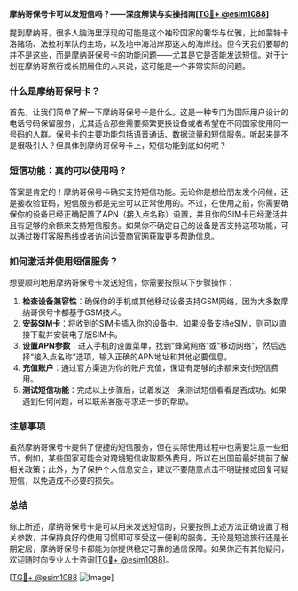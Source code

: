 **摩纳哥保号卡可以发短信吗？——深度解读与实操指南[[TG💪+ @esim1088](https://t.me/s/esim1088)]**

提到摩纳哥，很多人脑海里浮现的可能是这个袖珍国家的奢华与优雅，比如蒙特卡洛赌场、法拉利车队的主场，以及地中海沿岸那迷人的海岸线。但今天我们要聊的并不是这些，而是摩纳哥保号卡的功能问题——尤其是它是否能发送短信。对于计划在摩纳哥旅行或长期居住的人来说，这可能是一个非常实际的问题。

### 什么是摩纳哥保号卡？

首先，让我们简单了解一下摩纳哥保号卡是什么。这是一种专门为国际用户设计的电话号码保留服务，尤其适合那些需要频繁更换设备或者希望在不同国家使用同一号码的人群。保号卡的主要功能包括语音通话、数据流量和短信服务。听起来是不是很吸引人？但具体到摩纳哥保号卡上，短信功能到底如何呢？

### 短信功能：真的可以使用吗？

答案是肯定的！摩纳哥保号卡确实支持短信功能。无论你是想给朋友发个问候，还是接收验证码，短信服务都是完全可以正常使用的。不过，在使用之前，你需要确保你的设备已经正确配置了APN（接入点名称）设置，并且你的SIM卡已经激活并且有足够的余额来支持短信服务。如果你不确定自己的设备是否支持这项功能，可以通过拨打客服热线或者访问运营商官网获取更多帮助信息。

### 如何激活并使用短信服务？

想要顺利地用摩纳哥保号卡发送短信，你需要按照以下步骤操作：

1. **检查设备兼容性**：确保你的手机或其他移动设备支持GSM网络，因为大多数摩纳哥保号卡都基于GSM技术。
2. **安装SIM卡**：将收到的SIM卡插入你的设备中。如果设备支持eSIM，则可以直接下载并安装电子版SIM卡。
3. **设置APN参数**：进入手机的设置菜单，找到“蜂窝网络”或“移动网络”，然后选择“接入点名称”选项，输入正确的APN地址和其他必要信息。
4. **充值账户**：通过官方渠道为你的账户充值，保证有足够的余额来支付短信费用。
5. **测试短信功能**：完成以上步骤后，试着发送一条测试短信看看是否成功。如果遇到任何问题，可以联系客服寻求进一步的帮助。

### 注意事项

虽然摩纳哥保号卡提供了便捷的短信服务，但在实际使用过程中也需要注意一些细节。例如，某些国家可能会对跨境短信收取额外费用，所以在出国前最好提前了解相关政策；此外，为了保护个人信息安全，建议不要随意点击不明链接或回复可疑短信，以免造成不必要的损失。

### 总结

综上所述，摩纳哥保号卡是可以用来发送短信的，只要按照上述方法正确设置了相关参数，并保持良好的使用习惯即可享受这一便利的服务。无论是短途旅行还是长期定居，摩纳哥保号卡都能为你提供稳定可靠的通信保障。如果你还有其他疑问，欢迎随时向专业人士咨询[[TG💪+ @esim1088](https://t.me/s/esim1088)]。

[[TG💪+ @esim1088](https://t.me/s/esim1088) ![Image](https://i.postimg.cc/4NQfJmqS/Snipaste-2025-05-13-00-14-12.png)]